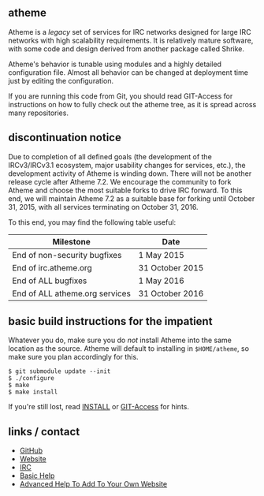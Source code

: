 ## atheme

Atheme is a *legacy* set of services for IRC networks designed for large IRC networks with high
scalability requirements.  It is relatively mature software, with some code and design
derived from another package called Shrike.

Atheme's behavior is tunable using modules and a highly detailed configuration file.
Almost all behavior can be changed at deployment time just by editing the configuration.

If you are running this code from Git, you should read GIT-Access for instructions on
how to fully check out the atheme tree, as it is spread across many repositories.

## discontinuation notice
Due to completion of all defined goals (the development of the IRCv3/IRCv3.1 ecosystem, major
usability changes for services, etc.), the development activity of Atheme is winding down. There
will not be another release cycle after Atheme 7.2. We encourage the community to fork Atheme and
choose the most suitable forks to drive IRC forward. To this end, we will maintain Atheme 7.2 as a
suitable base for forking until October 31, 2015, with all services terminating on October 31,
2016.

To this end, you may find the following table useful:

| Milestone                      | Date            |
| ------------------------------ | --------------- |
| End of non-security bugfixes   | 1 May 2015      |
| End of irc.atheme.org          | 31 October 2015 |
| End of ALL bugfixes            | 1 May 2016      |
| End of ALL atheme.org services | 31 October 2016 |


## basic build instructions for the impatient

Whatever you do, make sure you do *not* install Atheme into the same location as the source.
Atheme will default to installing in `$HOME/atheme`, so make sure you plan accordingly for this.

    $ git submodule update --init
    $ ./configure
    $ make
    $ make install

If you're still lost, read [INSTALL](INSTALL) or [GIT-Access](GIT-Access) for hints. 

## links / contact

 * [GitHub](http://www.github.com/atheme/atheme)
 * [Website](http://www.atheme.net)
 * [IRC](irc://irc.atheme.org/#atheme)
 * [Basic Help](http://www.stack.nl/~jilles/irc/atheme-help/)
 * [Advanced Help To Add To Your Own Website](https://github.com/AlphT3ch/Atheme-Help)
